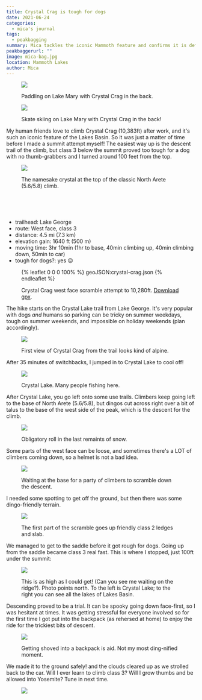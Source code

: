 ```yaml
---
title: Crystal Crag is tough for dogs
date: 2021-06-24
categories:
  - mica's journal
tags:
  - peakbagging
summary: Mica tackles the iconic Mammoth feature and confirms it is definitely no less than a class 3 scramble to the top
peakbaggerurl: ""
image: mica-bag.jpg
location: Mammoth Lakes
author: Mica
---
```


<div class="photos"><div class="photo">
<figure>

![](lake-mary-paddle.jpg)

<figcaption>
Paddling on Lake Mary with Crystal Crag in the back.
</figcaption>
</figure>

</div><div class="photo">
<figure>

![](lake-mary-skate.jpg)

<figcaption>
Skate skiing on Lake Mary with Crystal Crag in the back!
</figcaption>
</figure>

</div></div>

My human friends love to climb Crystal Crag (10,383ft) after work, and it's such an iconic feature of the Lakes Basin. So it was just a matter of time before I made a summit attempt myself! The easiest way up is the descent trail of the climb, but class 3 below the summit proved too tough for a dog with no thumb-grabbers and I turned around 100 feet from the top.

<div class="photo-left-pull">
<figure>

![](crystal-crag-north-arete.jpg)

<figcaption>
The namesake crystal at the top of the classic North Arete (5.6/5.8) climb.
</figcaption>
</figure>
</div>

<br /><br /><br />

- trailhead: Lake George
- route: West face, class 3
- distance: 4.5 mi (7.3 km)
- elevation gain: 1640 ft (500 m)
- moving time: 3hr 10min (1hr to base, 40min climbing up, 40min climbing down, 50min to car)
- tough for dogs?: yes 😔

<figure>

{% leaflet 0 0 0 100% %}
geoJSON:crystal-crag.json
{% endleaflet %}

<figcaption>

Crystal Crag west face scramble attempt to 10,280ft. [Download gpx](crystal-crag_mica.gpx).

</figcaption>
</figure>

The hike starts on the Crystal Lake trail from Lake George. It's very popular with dogs _and_ humans so parking can be tricky on summer weekdays, tough on summer weekends, and impossible on holiday weekends (plan accordingly).

<figure>

![](clouds.jpg)

<figcaption>
First view of Crystal Crag from the trail looks kind of alpine.
</figcaption>
</figure>

After 35 minutes of switchbacks, I jumped in to Crystal Lake to cool off!

<figure>

![](crystal-lake.jpg)

<figcaption>
Crystal Lake. Many people fishing here.
</figcaption>
</figure>

After Crystal Lake, you go left onto some use trails. Climbers keep going left to the base of North Arete (5.6/5.8), but dingos cut across right over a bit of talus to the base of the west side of the peak, which is the descent for the climb.

<figure>

![](snow.jpg)

<figcaption>
Obligatory roll in the last remaints of snow.
</figcaption>
</figure>

Some parts of the west face can be loose, and sometimes there's a LOT of climbers coming down, so a helmet is not a bad idea.

<div class="photo-small">
<figure>

![](waiting.jpg)

<figcaption>
Waiting at the base for a party of climbers to scramble down the descent.
</figcaption>
</figure>
</div>

I needed some spotting to get off the ground, but then there was some dingo-friendly terrain.

<figure>

![](going-up.jpg)

<figcaption>
The first part of the scramble goes up friendly class 2 ledges and slab.
</figcaption>
</figure>

We managed to get to the saddle before it got rough for dogs. Going up from the saddle became class 3 real fast. This is where I stopped, just 100ft under the summit:

<figure>

[![](dingo-turnaround.jpg)](dingo-turnaround.jpg)

<figcaption>
This is as high as I could get! (Can you see me waiting on the ridge?). Photo points north. To the left is Crystal Lake; to the right you can see all the lakes of Lakes Basin.
</figcaption>
</figure>

Descending proved to be a trial. It can be spooky going down face-first, so I was hesitant at times. It was getting stressful for everyone involved so for the first time I got put into the backpack (as rehersed at home) to enjoy the ride for the trickiest bits of descent.

<div class="photo-small">
<figure>

![](mica-bag.jpg)

<figcaption>
Getting shoved into a backpack is aid. Not my most ding-nified moment.
</figcaption>
</figure>
</div>

We made it to the ground safely! and the clouds cleared up as we strolled back to the car. Will I ever learn to climb class 3? Will I grow thumbs and be allowed into Yosemite? Tune in next time.

<figure>

![](.jpg)

<figcaption>

</figcaption>
</figure>
